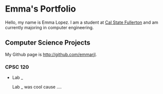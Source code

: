 # Emma's Portfolio

Hello, my name is Emma Lopez. I am a student at [Cal State Fullerton](http://www.fullerton.edu/) and am currently majoring in computer engineering. 

## Computer Science Projects

My Github page is http://github.com/emmarjl.

### CPSC 120

* Lab _

    Lab _ was cool cause ....
